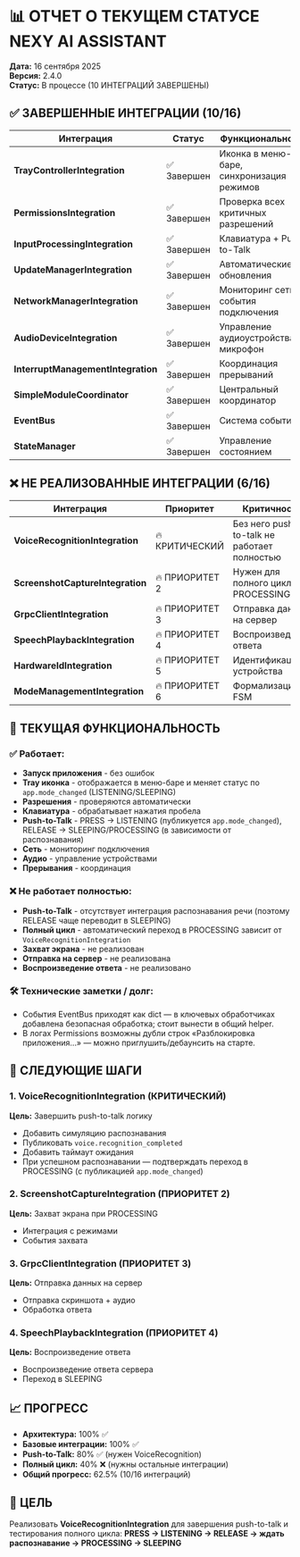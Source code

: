 # 📊 ОТЧЕТ О ТЕКУЩЕМ СТАТУСЕ NEXY AI ASSISTANT

**Дата:** 16 сентября 2025  
**Версия:** 2.4.0  
**Статус:** В процессе (10 ИНТЕГРАЦИЙ ЗАВЕРШЕНЫ)

## ✅ **ЗАВЕРШЕННЫЕ ИНТЕГРАЦИИ (10/16)**

| **Интеграция** | **Статус** | **Функциональность** |
|----------------|------------|---------------------|
| **TrayControllerIntegration** | ✅ Завершен | Иконка в меню-баре, синхронизация режимов |
| **PermissionsIntegration** | ✅ Завершен | Проверка всех критичных разрешений |
| **InputProcessingIntegration** | ✅ Завершен | Клавиатура + Push-to-Talk |
| **UpdateManagerIntegration** | ✅ Завершен | Автоматические обновления |
| **NetworkManagerIntegration** | ✅ Завершен | Мониторинг сети, события подключения |
| **AudioDeviceIntegration** | ✅ Завершен | Управление аудиоустройствами, микрофон |
| **InterruptManagementIntegration** | ✅ Завершен | Координация прерываний |
| **SimpleModuleCoordinator** | ✅ Завершен | Центральный координатор |
| **EventBus** | ✅ Завершен | Система событий |
| **StateManager** | ✅ Завершен | Управление состоянием |

## ❌ **НЕ РЕАЛИЗОВАННЫЕ ИНТЕГРАЦИИ (6/16)**

| **Интеграция** | **Приоритет** | **Критичность** |
|----------------|---------------|-----------------|
| **VoiceRecognitionIntegration** | 🔥 КРИТИЧЕСКИЙ | Без него push-to-talk не работает полностью |
| **ScreenshotCaptureIntegration** | 🔥 ПРИОРИТЕТ 2 | Нужен для полного цикла PROCESSING |
| **GrpcClientIntegration** | 🔥 ПРИОРИТЕТ 3 | Отправка данных на сервер |
| **SpeechPlaybackIntegration** | 🔥 ПРИОРИТЕТ 4 | Воспроизведение ответа |
| **HardwareIdIntegration** | 🔥 ПРИОРИТЕТ 5 | Идентификация устройства |
| **ModeManagementIntegration** | 🔥 ПРИОРИТЕТ 6 | Формализация FSM |

## 🎯 **ТЕКУЩАЯ ФУНКЦИОНАЛЬНОСТЬ**

### **✅ Работает:**
- **Запуск приложения** - без ошибок
- **Tray иконка** - отображается в меню-баре и меняет статус по `app.mode_changed` (LISTENING/SLEEPING)
- **Разрешения** - проверяются автоматически
- **Клавиатура** - обрабатывает нажатия пробела
- **Push-to-Talk** - PRESS → LISTENING (публикуется `app.mode_changed`), RELEASE → SLEEPING/PROCESSING (в зависимости от распознавания)
- **Сеть** - мониторинг подключения
- **Аудио** - управление устройствами
- **Прерывания** - координация

### **❌ Не работает полностью:**
- **Push-to-Talk** - отсутствует интеграция распознавания речи (поэтому RELEASE чаще переводит в SLEEPING)
- **Полный цикл** - автоматический переход в PROCESSING зависит от `VoiceRecognitionIntegration`
- **Захват экрана** - не реализован
- **Отправка на сервер** - не реализована
- **Воспроизведение ответа** - не реализовано

### **🛠 Технические заметки / долг:**
- События EventBus приходят как dict — в ключевых обработчиках добавлена безопасная обработка; стоит вынести в общий helper.
- В логах Permissions возможны дубли строк «Разблокировка приложения…» — можно приглушить/дебаунсить на старте.

## 🚀 **СЛЕДУЮЩИЕ ШАГИ**

### **1. VoiceRecognitionIntegration** (КРИТИЧЕСКИЙ)
**Цель:** Завершить push-to-talk логику
- Добавить симуляцию распознавания
- Публиковать `voice.recognition_completed`
- Добавить таймаут ожидания
 - При успешном распознавании — подтверждать переход в PROCESSING (с публикацией `app.mode_changed`)

### **2. ScreenshotCaptureIntegration** (ПРИОРИТЕТ 2)
**Цель:** Захват экрана при PROCESSING
- Интеграция с режимами
- События захвата

### **3. GrpcClientIntegration** (ПРИОРИТЕТ 3)
**Цель:** Отправка данных на сервер
- Отправка скриншота + аудио
- Обработка ответа

### **4. SpeechPlaybackIntegration** (ПРИОРИТЕТ 4)
**Цель:** Воспроизведение ответа
- Воспроизведение ответа сервера
- Переход в SLEEPING

## 📈 **ПРОГРЕСС**

- **Архитектура:** 100% ✅
- **Базовые интеграции:** 100% ✅
- **Push-to-Talk:** 80% ✅ (нужен VoiceRecognition)
- **Полный цикл:** 40% ❌ (нужны остальные интеграции)
- **Общий прогресс:** 62.5% (10/16 интеграций)

## 🎯 **ЦЕЛЬ**

Реализовать **VoiceRecognitionIntegration** для завершения push-to-talk и тестирования полного цикла:
**PRESS → LISTENING → RELEASE → ждать распознавание → PROCESSING → SLEEPING**

